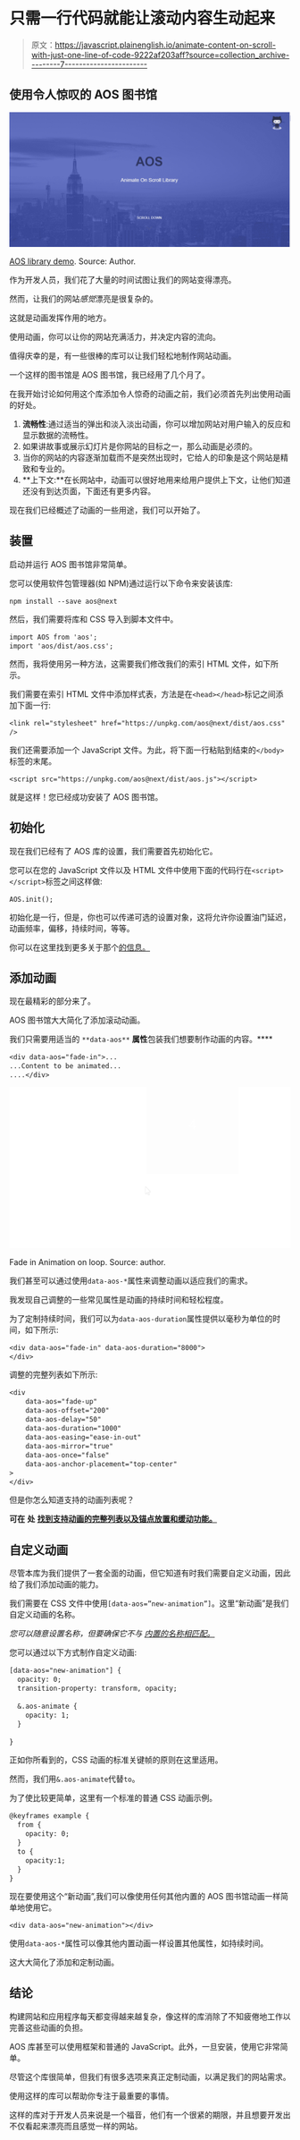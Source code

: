 # 只需一行代码就能让滚动内容生动起来

> 原文：<https://javascript.plainenglish.io/animate-content-on-scroll-with-just-one-line-of-code-9222af203aff?source=collection_archive---------7----------------------->

## 使用令人惊叹的 AOS 图书馆

![](img/fe3f160fdc9246b00ad28f51c6108177.png)

[AOS library demo](https://michalsnik.github.io/aos/). Source: Author.

作为开发人员，我们花了大量的时间试图让我们的网站变得漂亮。

然而，让我们的网站*感觉*漂亮是很复杂的。

这就是动画发挥作用的地方。

使用动画，你可以让你的网站充满活力，并决定内容的流向。

值得庆幸的是，有一些很棒的库可以让我们轻松地制作网站动画。

一个这样的图书馆是 AOS 图书馆，我已经用了几个月了。

在我开始讨论如何用这个库添加令人惊奇的动画之前，我们必须首先列出使用动画的好处。

1.  **流畅性**:通过适当的弹出和淡入淡出动画，你可以增加网站对用户输入的反应和显示数据的流畅性。
2.  如果讲故事或展示幻灯片是你网站的目标之一，那么动画是必须的。
3.  当你的网站的内容逐渐加载而不是突然出现时，它给人的印象是这个网站是精致和专业的。
4.  **上下文:**在长网站中，动画可以很好地用来给用户提供上下文，让他们知道还没有到达页面，下面还有更多内容。

现在我们已经概述了动画的一些用途，我们可以开始了。

## 装置

启动并运行 AOS 图书馆非常简单。

您可以使用软件包管理器(如 NPM)通过运行以下命令来安装该库:

```
npm install --save aos@next
```

然后，我们需要将库和 CSS 导入到脚本文件中。

```
import AOS from 'aos';
import 'aos/dist/aos.css';
```

然而，我将使用另一种方法，这需要我们修改我们的索引 HTML 文件，如下所示。

我们需要在索引 HTML 文件中添加样式表，方法是在`<head></head>`标记之间添加下面一行:

```
<link rel="stylesheet" href="https://unpkg.com/aos@next/dist/aos.css" />
```

我们还需要添加一个 JavaScript 文件。为此，将下面一行粘贴到结束的`</body>`标签的末尾。

```
<script src="https://unpkg.com/aos@next/dist/aos.js"></script>
```

就是这样！您已经成功安装了 AOS 图书馆。

## 初始化

现在我们已经有了 AOS 库的设置，我们需要首先初始化它。

您可以在您的 JavaScript 文件以及 HTML 文件中使用下面的代码行在`<script></script>`标签之间这样做:

```
AOS.init();
```

初始化是一行，但是，你也可以传递可选的设置对象，这将允许你设置油门延迟，动画频率，偏移，持续时间，等等。

你可以在这里找到更多关于那个[的信息。](https://github.com/michalsnik/aos#1-initialize-aos)

## 添加动画

现在最精彩的部分来了。

AOS 图书馆大大简化了添加滚动动画。

我们只需要用适当的 `**data-aos**` **属性**包装我们想要制作动画的内容。****

```
<div data-aos="fade-in">...
...Content to be animated...
....</div>
```

![](img/e27a3ce7c9aba599c92cd92e1d3a9a51.png)

Fade in Animation on loop. Source: author.

我们甚至可以通过使用`data-aos-*`属性来调整动画以适应我们的需求。

我发现自己调整的一些常见属性是动画的持续时间和轻松程度。

为了定制持续时间，我们可以为`data-aos-duration`属性提供以毫秒为单位的时间，如下所示:

```
<div data-aos="fade-in" data-aos-duration="8000">
</div>
```

调整的完整列表如下所示:

```
<div
    data-aos="fade-up"
    data-aos-offset="200"
    data-aos-delay="50"
    data-aos-duration="1000"
    data-aos-easing="ease-in-out"
    data-aos-mirror="true"
    data-aos-once="false"
    data-aos-anchor-placement="top-center"
>
</div>
```

但是你怎么知道支持的动画列表呢？

**可在** **处** [**找到支持动画的完整列表以及锚点放置和缓动功能。**](https://github.com/michalsnik/aos#animations)

## 自定义动画

尽管本库为我们提供了一套全面的动画，但它知道有时我们需要自定义动画，因此给了我们添加动画的能力。

我们需要在 CSS 文件中使用`[data-aos=”new-animation”]`。这里“新动画”是我们自定义动画的名称。

*您可以随意设置名称，但要确保它不与* [*内置的名称相匹配。*](https://github.com/michalsnik/aos#animations)

您可以通过以下方式制作自定义动画:

```
[data-aos="new-animation"] {
  opacity: 0;
  transition-property: transform, opacity;

  &.aos-animate {
    opacity: 1;
  }

}
```

正如你所看到的，CSS 动画的标准关键帧的原则在这里适用。

然而，我们用`&.aos-animate`代替`to`。

为了使比较更简单，这里有一个标准的普通 CSS 动画示例。

```
@keyframes example {
  from {
    opacity: 0;
  }
  to {
    opacity:1;
  }
}
```

现在要使用这个“新动画”,我们可以像使用任何其他内置的 AOS 图书馆动画一样简单地使用它。

```
<div data-aos="new-animation"></div>
```

使用`data-aos-*`属性可以像其他内置动画一样设置其他属性，如持续时间。

这大大简化了添加和定制动画。

## 结论

构建网站和应用程序每天都变得越来越复杂，像这样的库消除了不知疲倦地工作以完善这些动画的负担。

AOS 库甚至可以使用框架和普通的 JavaScript。此外，一旦安装，使用它非常简单。

尽管这个库很简单，但我们有很多选项来真正定制动画，以满足我们的网站需求。

使用这样的库可以帮助你专注于最重要的事情。

这样的库对于开发人员来说是一个福音，他们有一个很紧的期限，并且想要开发出不仅看起来漂亮而且感觉一样的网站。